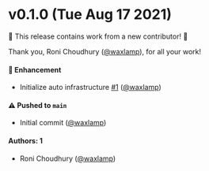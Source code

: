 # v0.1.0 (Tue Aug 17 2021)

:tada: This release contains work from a new contributor! :tada:

Thank you, Roni Choudhury ([@waxlamp](https://github.com/waxlamp)), for all your work!

#### 🚀 Enhancement

- Initialize auto infrastructure [#1](https://github.com/arclamp/auto-test/pull/1) ([@waxlamp](https://github.com/waxlamp))

#### ⚠️ Pushed to `main`

- Initial commit ([@waxlamp](https://github.com/waxlamp))

#### Authors: 1

- Roni Choudhury ([@waxlamp](https://github.com/waxlamp))
